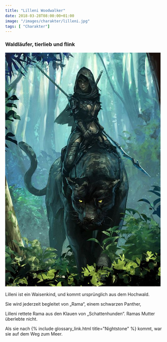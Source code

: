 ```yaml
---
title: "Lilleni Woodwalker"
date: 2018-03-28T08:00:00+01:00
image: "/images/charakter/lilleni.jpg"
tags: [ "Charakter"]
---
```


### Waldläufer, tierlieb und flink

<img
  src='/images/charakter/lilleni.jpg'
  class='character-image'/>

Lilleni ist ein Waisenkind, und kommt ursprünglich aus dem Hochwald.

Sie wird jederzeit begleitet von „Rama“, einem schwarzen Panther,

Lilleni rettete Rama aus den Klauen von „Schattenhunden“. Ramas Mutter überlebte
nicht.

Als sie nach {% include glossary_link.html title="Nightstone" %} kommt, war sie
auf dem Weg zum Meer.
